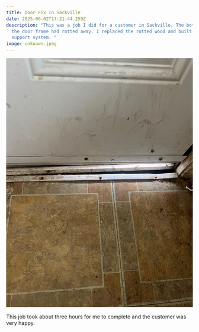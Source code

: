 ```yaml
---
title: Door Fix In Sackville
date: 2025-06-02T17:21:44.259Z
description: "This was a job I did for a customer in Sackville, The bottom of
  the door frame had rotted away. I replaced the rotted wood and built a new
  support system. "
image: unknown.jpeg
---
```



![](image0.jpeg)



This job took about three hours for me to complete and the customer was very happy.